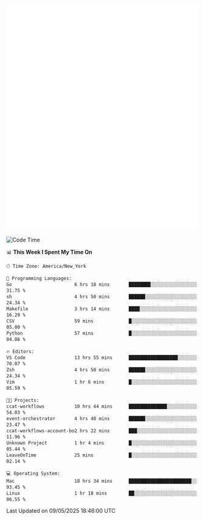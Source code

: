 <a href="https://github.com/jstrieb/github-stats">
 
![](https://github.com/evanhuang117/github-stats/blob/master/generated/overview.svg)
![](https://github.com/evanhuang117/github-stats/blob/master/generated/languages.svg)

</a>

<!--START_SECTION:waka-->
![Code Time](http://img.shields.io/badge/Code%20Time-856%20hrs%2059%20mins-blue)

📊 **This Week I Spent My Time On** 

```text
🕑︎ Time Zone: America/New_York

💬 Programming Languages: 
Go                       6 hrs 18 mins       ████████░░░░░░░░░░░░░░░░░   31.75 % 
sh                       4 hrs 50 mins       ██████░░░░░░░░░░░░░░░░░░░   24.34 % 
Makefile                 3 hrs 14 mins       ████░░░░░░░░░░░░░░░░░░░░░   16.29 % 
CSV                      59 mins             █░░░░░░░░░░░░░░░░░░░░░░░░   05.00 % 
Python                   57 mins             █░░░░░░░░░░░░░░░░░░░░░░░░   04.86 % 

🔥 Editors: 
VS Code                  13 hrs 55 mins      ██████████████████░░░░░░░   70.07 % 
Zsh                      4 hrs 50 mins       ██████░░░░░░░░░░░░░░░░░░░   24.34 % 
Vim                      1 hr 6 mins         █░░░░░░░░░░░░░░░░░░░░░░░░   05.59 % 

🐱‍💻 Projects: 
ccat-workflows           10 hrs 44 mins      ██████████████░░░░░░░░░░░   54.03 % 
event-orchestrator       4 hrs 40 mins       ██████░░░░░░░░░░░░░░░░░░░   23.47 % 
ccat-workflows-account-bo2 hrs 22 mins       ███░░░░░░░░░░░░░░░░░░░░░░   11.96 % 
Unknown Project          1 hr 4 mins         █░░░░░░░░░░░░░░░░░░░░░░░░   05.44 % 
LeaveOnTime              25 mins             █░░░░░░░░░░░░░░░░░░░░░░░░   02.14 % 

💻 Operating System: 
Mac                      18 hrs 34 mins      ███████████████████████░░   93.45 % 
Linux                    1 hr 18 mins        ██░░░░░░░░░░░░░░░░░░░░░░░   06.55 % 
```


 Last Updated on 09/05/2025 18:46:00 UTC
<!--END_SECTION:waka-->
